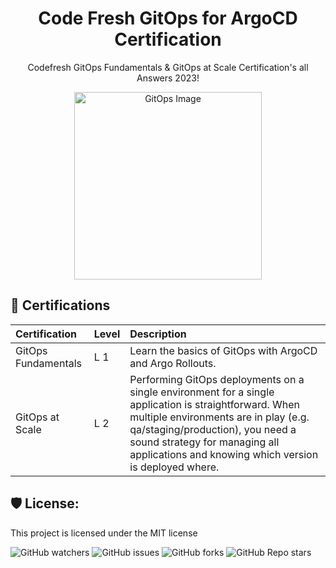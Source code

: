 <h1 align="center" id="title">Code Fresh GitOps for ArgoCD Certification</h1>
<p align ="center" id="description">Codefresh GitOps Fundamentals &amp; GitOps at Scale Certification's all Answers 2023!</p>

<p align="center">
  <img src="https://github.com/rakshixh/Codefresh-GitOps-for-ArgoCD-Certification/assets/83587918/8275999e-afbc-43ed-b111-638561524dff" alt="GitOps Image" style="width:300px; "/>
</p>


  
  
<h2>🧐 Certifications</h2>

| Certification       | Level‎‎‎‎ | Description |
| :------------------ | :---- | :-------------- |
| GitOps Fundamentals | L 1 | Learn the basics of GitOps with ArgoCD and Argo Rollouts.                                                                                                                                                                                                                    |
| GitOps at Scale     | L 2 | Performing GitOps deployments on a single environment for a single application is straightforward. When multiple environments are in play (e.g. qa/staging/production), you need a sound strategy for managing all applications and knowing which version is deployed where. |

<h2>🛡️ License:</h2>

This project is licensed under the MIT license

![GitHub watchers](https://img.shields.io/github/watchers/rakshixh/Codefresh-GitOps-for-ArgoCD-Certification?label=Number%20of%20Watchers&labelColor=orange&color=black) ![GitHub issues](https://img.shields.io/github/issues/rakshixh/Codefresh-GitOps-for-ArgoCD-Certification?label=Number%20of%20issues&labelColor=orange&color=black) ![GitHub forks](https://img.shields.io/github/forks/rakshixh/Codefresh-GitOps-for-ArgoCD-Certification?label=Number%20of%20Forks&logoColor=orange&labelColor=orange&color=black) ![GitHub Repo stars](https://img.shields.io/github/stars/rakshixh/Codefresh-GitOps-for-ArgoCD-Certification?label=Number%20of%20Stars&labelColor=orange&color=black)


